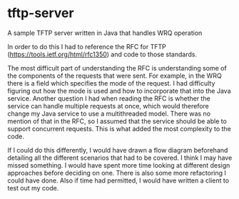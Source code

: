 # tftp-server
A sample TFTP server written in Java that handles WRQ operation

In order to do this I had to reference the RFC for TFTP (https://tools.ietf.org/html/rfc1350) and code to those standards.

The most difficult part of understanding the RFC is understanding some of the components of the requests that were sent.
For example, in the WRQ there is a field which specifies the mode of the request.
I had difficulty figuring out how the mode is used and how to incorporate that into the Java service.
Another question I had when reading the RFC is whether the service can handle multiple requests at once, which would therefore change my Java service to use a multithreaded model.
There was no mention of that in the RFC, so I assumed that the service should be able to support concurrent requests.
This is what added the most complexity to the code.

If I could do this differently, I would have drawn a flow diagram beforehand detailing all the different scenarios that had to be covered. I think I may have missed something.
I would have spent more time looking at different design approaches before deciding on one.
There is also some more refactoring I could have done.
Also if time had permitted, I would have written a client to test out my code.
